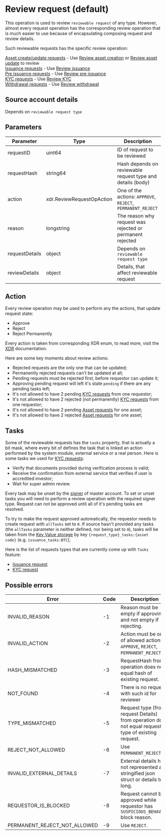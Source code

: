 # Review request (default)

This operation is used to review `reviewable request` of any type. However, almost
every request operation has the corresponding review operation that is much 
easier to use because of encapsulating composing request and review details.

Such reviewable requests has the specific review operation: 

[Asset create/update requests][1] - Use [Review asset creation][6] or [Review asset update][7] to review  
[Issuance requests][2] - Use [Review issuance][8]  
[Pre issuance requests][3] - Use [Review pre issuance][9]  
[KYC requests][4] - Use [Review KYC][10]  
[Withdrawal requests][5] - Use [Review withdrawal][11]  

## Source account details

Depends on `reviewable request type`

## Parameters

| Parameter      |    Type                   |       Description                                                                                          |
|----------------|---------------------------|------------------------------------------------------------------------------------------------------------|
| requestID      | uint64                    | ID of request to be reviewed                                                                               |
| requestHash    | string64                  | Hash depends on reviewable request type and details (body)                                                 |
| action         | xdr.ReviewRequestOpAction | One of the actions: `APPROVE`, `REJECT`, `PERMANENT_REJECT`                                                |
| reason         | longstring                | The reason why request was rejected or permanent rejected                                                  |
| requestDetails | object                    | Depends on `reviewable request type`                                                                       |
| reviewDetails  | object                    | Details, that affect reviewable request                                                                    |

## Action

Every review operation may be used to perform any the actions, that update request
state:

* Approve
* Reject
* Reject Permanently

Every action is taken from corresponding XDR enum, to read more, visit the
[XDR][14] documentation.

Here are some key moments about review actions:

* Rejected requests are the only one that can be updated;
* Permanently rejected requests can't be updated at all;
* Pending requests must be rejected first, before requestor can update it;
* Approving pending request will left it's state `pending` if there are any pending tasks left;
* It's not allowed to have 2 pending [KYC requests][4] from one requestor;
* It's not allowed to have 2 rejected (not permanently) [KYC requests][4] from one requestor;
* It's not allowed to have 2 pending [Asset requests][1] for one asset;
* It's not allowed to have 2 rejected [Asset requests][1] for one asset;

## Tasks

Some of the reviewable requests has the `tasks` property, that is actually 
a bit mask, where every bit of defines the task that is linked an action 
performed by the system module, external service or a real person. Here is
some tasks we used for [KYC requests][4]:

* Verify that documents provided during verification process is valid;
* Receive the confirmation from external service that verifies if user is 
accredited investor;
* Wait for super admin review.

Every task may be unset by the [signer][12] of master account. To set or unset 
tasks you will need to perform a review operation with the required signer type. 
Request can not be approved until all of it's pending tasks are resolved.

To try to make the request approved automatically, the requestor needs to create 
request with `allTasks` set to `0`. If source hasn't provided any tasks (the `allTasks` 
parameter is neither defined, nor being set to `0`), tasks will be taken
from the [Key Value storage][2] by key `{request_type}_tasks:{asset code}` 
(e.g. `issuance_tasks:BTC`);

Here is the list of requests types that are currently come up with `Tasks` feature:

* [Issuance request][2]
* [KYC request][4]

## Possible errors

| Error                        | Code | Description                                                                                         |
|------------------------------|------|-----------------------------------------------------------------------------------------------------|
| INVALID_REASON               |  -1  | Reason must be empty if approving and not empty if rejecting.                                       |
| INVALID_ACTION               |  -2  | Action must be one of allowed actions: `APPROVE`, `REJECT`, `PERMANENT_REJECT`.                     |
| HASH_MISMATCHED    	       |  -3  | RequestHash from operation does not equal hash of existing request.				    |
| NOT_FOUND                    |  -4  | There is no request with such id for reviewer                                                       |
| TYPE_MISMATCHED              |  -5  | Request type (from request Details) from operation does not equal request type of existing request. |
| REJECT_NOT_ALLOWED           |  -6  | Use `PERMANENT_REJECT`.                                                                             |
| INVALID_EXTERNAL_DETAILS     |  -7  | External details has not represented as stringified json struct or details too long.                |
| REQUESTOR_IS_BLOCKED         |  -8  | Request cannot be approved while requestor has `SUSPICIOUS_BEHAVIOR` block reason.                  |
| PERMANENT_REJECT_NOT_ALLOWED |  -9  | Use `REJECT`.    									            |


[1]: request_asset.md
[2]: request_issuance.md
[3]: request_pre_issuance.md
[4]: request_kyc.md
[5]: request_withdrawal.md
[6]: review_asset_creation.md
[7]: review_asset_update.md
[8]: review_issuance.md
[9]: review_pre_issuance.md
[10]: review_kyc.md
[11]: review_withdrawal.md
[12]: /tech/key_entities/signer.md
[13]: https://tokend.gitlab.io/docs/#key-value-storage
[14]: /tech/xdr.md